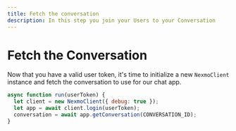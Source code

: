 ```yaml
---
title: Fetch the conversation
description: In this step you join your Users to your Conversation
---
```


# Fetch the Conversation

Now that you have a valid user token, it's time to initialize a new `NexmoClient` instance and fetch the conversation to use for our chat app.

```javascript
async function run(userToken) {
  let client = new NexmoClient({ debug: true });
  let app = await client.login(userToken);
  conversation = await app.getConversation(CONVERSATION_ID);
}
```

